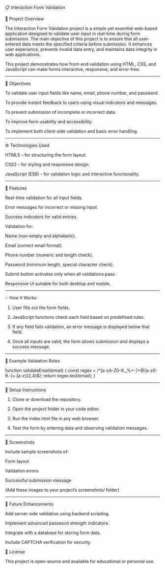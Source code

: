 📋 Interaction Form Validation

🧩 Project Overview

The Interaction Form Validation project is a simple yet essential web-based application designed to validate user input in real-time during form submission. The main objective of this project is to ensure that all user-entered data meets the specified criteria before submission. It enhances user experience, prevents invalid data entry, and maintains data integrity in web applications.

This project demonstrates how front-end validation using HTML, CSS, and JavaScript can make forms interactive, responsive, and error-free.


---

🎯 Objectives

To validate user input fields like name, email, phone number, and password.

To provide instant feedback to users using visual indicators and messages.

To prevent submission of incomplete or incorrect data.

To improve form usability and accessibility.

To implement both client-side validation and basic error handling.


---

⚙ Technologies Used

HTML5 – for structuring the form layout.

CSS3 – for styling and responsive design.

JavaScript (ES6) – for validation logic and interactive functionality.


---

🧠 Features

Real-time validation for all input fields.

Error messages for incorrect or missing input.

Success indicators for valid entries.

Validation for:

Name (non-empty and alphabetic).

Email (correct email format).

Phone number (numeric and length check).

Password (minimum length, special character check).


Submit button activates only when all validations pass.

Responsive UI suitable for both desktop and mobile.


---

💡 How It Works

1. User fills out the form fields.


2. JavaScript functions check each field based on predefined rules.


3. If any field fails validation, an error message is displayed below that field.


4. Once all inputs are valid, the form allows submission and displays a success message.


---

🧪 Example Validation Rules

function validateEmail(email) {
  const regex = /^[a-zA-Z0-9._%+-]+@[a-z0-9.-]+\.[a-z]{2,4}$/;
  return regex.test(email);
}


---

🧰 Setup Instructions

1. Clone or download the repository.


2. Open the project folder in your code editor.


3. Run the index.html file in any web browser.


4. Test the form by entering data and observing validation messages.


---

📸 Screenshots

Include sample screenshots of:

Form layout

Validation errors

Successful submission message


(Add these images to your project’s screenshots/ folder)


---

🚀 Future Enhancements

Add server-side validation using backend scripting.

Implement advanced password strength indicators.

Integrate with a database for storing form data.

Include CAPTCHA verification for security.


🧾 License

This project is open-source and available for educational or personal use.
